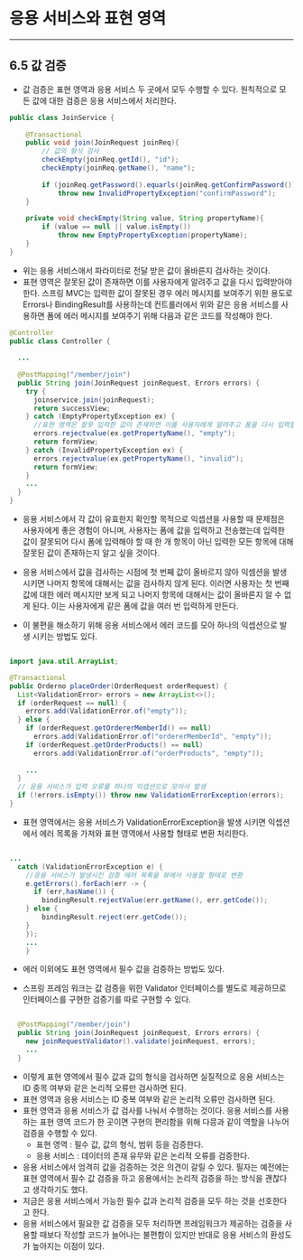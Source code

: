 # 응용 서비스와 표현 영역

---

## 6.5 값 검증

 - 값 검증은 표현 영역과 응용 서비스 두 곳에서 모두 수행할 수 있다. 원칙적으로 모든 값에 대한 검증은 응용 서비스에서 처리한다.

```java
public class JoinService {
	
    @Transactional
    public void join(JoinRequest joinReq){
    	// 값의 형식 검사
        checkEmpty(joinReq.getId(), "id");
        checkEmpty(joinReq.getName(), "name");
        
        if (joinReq.getPassword().equarls(joinReq.getConfirmPassword()))
        	throw new InvalidPropertyException("confirmPassword");
    }
    
    private void checkEmpty(String value, String propertyName){
    	if (value == null || value.isEmpty())
        	throw new EmptyPropertyException(propertyName);
    }
}
```
 - 위는 응용 서비스애서 파라미터로 전달 받은 값이 올바른지 검사하는 것이다.
 - 표현 영역은 잘못된 값이 존재하면 이를 사용자에게 알려주고 값을 다시 입력받아야 한다. 스프링 MVC는 입력한 값이 잘못된 경우 에러 메시지를 보여주기 위한 용도로 Errors나 BindingResult를 사용하는데 컨트롤러에서 위와 같은 응용 서비스를 사용하면 폼에 에러 메시지를 보여주기 위해 다음과 같은 코드를 작성해야 한다.

```java
@Controller
public class Controller {
  
  ...
  
  @PostMapping("/member/join")
  public String join(JoinRequest joinRequest, Errors errors) {
    try {
      joinservice.join(joinRequest);
      return successView;
    } catch (EmptyPropertyException ex) {
      //표현 영역은 잘못 입력한 값이 존재하면 이를 사용자에게 알려주고 폼을 다시 입력할 수 있도록 하기 위한 관련 기능을 사용
      errors.rejectvalue(ex.getPropertyName(), "empty");
      return formView;
    } catch (InvalidPropertyException ex) {
      errors.rejectvalue(ex.getPropertyName(), "invalid");
      return formView;
    }
    ...
  } 
}
```

 - 응용 서비스에서 각 값이 유효한지 확인할 목적으로 익셉션을 사용할 때 문제점은 사용자에게 좋은 경험이 아니며, 사용자는 폼에 값을 입력하고 전송했는데 입력한 값이 잘못되어 다시 폼에 입력해야 할 때 한 개 항목이 아닌 입력한 모든 항목에 대해 잘못된 값이 존재하는지 알고 싶을 것이다.
 - 응용 서비스에서 값을 검사하는 시점에 첫 번째 값이 올바르지 않아 익셈션을 발생시키면 나머지 항목에 대해서는 값을 검사하지 않게 된다. 이러면 사용자는 첫 번째 값에 대한 에러 메시지만 보게 되고 나머지 항목에 대해서는 값이 올바른지 알 수 없게 된다. 이는 사용자에게 같은 폼에 값을 여러 번 입력하게 만든다.


 - 이 불편을 해소하기 위해 응용 서비스에서 에러 코드를 모아 하나의 익셉션으로 발생 시키는 방법도 있다.

```java

import java.util.ArrayList;

@Transactional
public Orderno placeOrder(OrderRequest orderRequest) {
  List<ValidationError> errors = new ArrayList<>();
  if (orderRequest == null) {
    errors.add(ValidationError.of("empty"));
  } else {
    if (orderRequest.getOrdererMemberId() == null)
      errors.add(ValidationError.of("ordererMemberId", "empty"));
    if (orderRequest.getOrderProducts() == null)
      errors.add(ValidationError.of("orderProducts", "empty"));
    
    ...
  }
  // 응용 서비스가 입력 오류를 하나의 익셉션으로 모아서 발생
  if (!errors.isEmpty()) throw new ValidationErrorException(errors);
}
```

 - 표현 영역에서는 응용 서비스가 ValidationErrorException을 발생 시키면 익셉션에서 에러 목록을 가져와 표현 영역에서 사용할 형태로 변환 처리한다.

```java

...
  catch (ValidationErrorException e) {
    //응용 서비스가 발생시킨 검증 에러 목록을 뷰에서 사용할 형태로 변환
    e.getErrors().forEach(err -> {
      if (err,hasName()) {
        bindingResult.rejectValue(err.getName(), err.getCode());
    } else {
        bindingResult.reject(err.getCode());
    }
    });
    ...
    }
```

 - 에러 이외에도 표현 영역에서 필수 값을 검증하는 방법도 있다.

 - 스프링 프레임 워크는 값 검증을 위한 Validator 인터페이스를 별도로 제공하므로 인터페이스를 구현한 검증기를 따로 구현할 수 있다.

```java

  @PostMapping("/member/join")
  public String join(JoinRequest joinRequest, Errors errors) {
    new joinRequestValidator().validate(joinRequest, errors);
    ...
  } 

```

 - 이렇게 표현 영역에서 필수 값과 값의 형식을 검사하면 실질적으로 응용 서비스는 ID 중목 여부와 같은 논리적 오류만 검사하면 된다.
 - 표현 영역과 응용 서비스는 ID 중복 여부와 같은 논리적 오류만 검사하면 된다.
 - 표현 영역과 응용 서비스가 값 검사를 나눠서 수행하는 것이다. 응용 서비스를 사용하는 표현 영역 코드가 한 곳이면 구현의 편리함을 위해 다믕과 같이 역할을 나누어 검증을 수행할 수 있다.
   - 표현 영역 : 필수 값, 값의 형식, 범위 등을 검증한다.
   - 응용 서비스 : 데이터의 존재 유무와 같은 논리적 오류를 검증한다.
 - 응용 서비스에서 엄격히 값을 검증하는 것은 의견이 갈릴 수 있다. 필자는 예전에는 표현 영역에서 필수 값 검증을 하고 응용에서는 논리적 검증을 하는 방식을 괜찮다고 생각하기도 했다.
 - 지금은 응용 서비스에서 가능한 필수 값과 논리적 검증을 모두 하는 것을 선호한다고 한다.
 - 응용 서비스에서 필요한 값 검증을 모두 처리하면 프레임워크가 제공하는 검증을 사용할 때보다 작성할 코드가 늘어나는 불편함이 있지만 반대로 응용 서비스의 환성도가 높아지는 이점이 있다.

